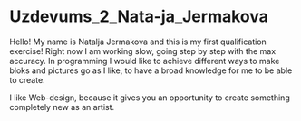 # Uzdevums_2_Nata-ja_Jermakova

Hello! My name is Natalja Jermakova and this is my first qualification exercise! Right now I am working slow, going step by step with the max accuracy.
In programming I would like to achieve different ways to make bloks and pictures go as I like, to have a broad knowledge for me to be able to create.

I like Web-design, because it gives you an opportunity to create something completely new as an artist.
